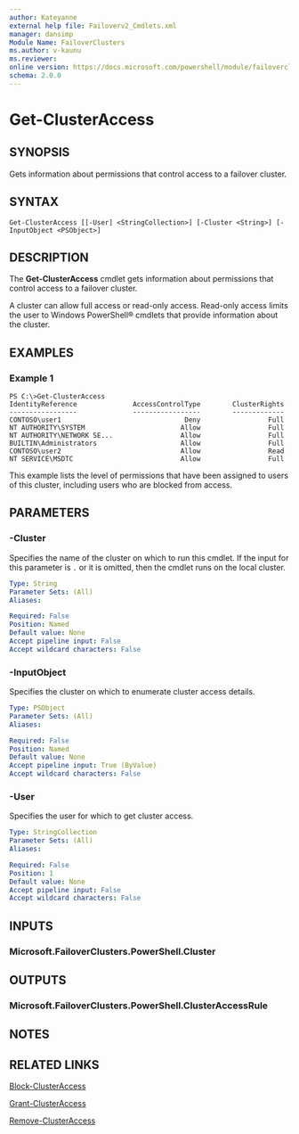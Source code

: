 ```yaml
---
author: Kateyanne
external help file: Failoverv2_Cmdlets.xml
manager: dansimp
Module Name: FailoverClusters
ms.author: v-kaunu
ms.reviewer: 
online version: https://docs.microsoft.com/powershell/module/failoverclusters/get-clusteraccess?view=windowsserver2012-ps&wt.mc_id=ps-gethelp
schema: 2.0.0
---
```


# Get-ClusterAccess

## SYNOPSIS
Gets information about permissions that control access to a failover cluster.

## SYNTAX

```
Get-ClusterAccess [[-User] <StringCollection>] [-Cluster <String>] [-InputObject <PSObject>]
```

## DESCRIPTION
The **Get-ClusterAccess** cmdlet gets information about permissions that control access to a failover cluster.

A cluster can allow full access or read-only access.
Read-only access limits the user to Windows PowerShell® cmdlets that provide information about the cluster.

## EXAMPLES

### Example 1
```
PS C:\>Get-ClusterAccess
IdentityReference              AccessControlType        ClusterRights 
-----------------              -----------------        ------------- 
CONTOSO\user1                               Deny                 Full 
NT AUTHORITY\SYSTEM                        Allow                 Full 
NT AUTHORITY\NETWORK SE...                 Allow                 Full 
BUILTIN\Administrators                     Allow                 Full 
CONTOSO\user2                              Allow                 Read 
NT SERVICE\MSDTC                           Allow                 Full
```

This example lists the level of permissions that have been assigned to users of this cluster, including users who are blocked from access.

## PARAMETERS

### -Cluster
Specifies the name of the cluster on which to run this cmdlet.
If the input for this parameter is `.` or it is omitted, then the cmdlet runs on the local cluster.

```yaml
Type: String
Parameter Sets: (All)
Aliases: 

Required: False
Position: Named
Default value: None
Accept pipeline input: False
Accept wildcard characters: False
```

### -InputObject
Specifies the cluster on which to enumerate cluster access details.

```yaml
Type: PSObject
Parameter Sets: (All)
Aliases: 

Required: False
Position: Named
Default value: None
Accept pipeline input: True (ByValue)
Accept wildcard characters: False
```

### -User
Specifies the user for which to get cluster access.

```yaml
Type: StringCollection
Parameter Sets: (All)
Aliases: 

Required: False
Position: 1
Default value: None
Accept pipeline input: False
Accept wildcard characters: False
```

## INPUTS

### Microsoft.FailoverClusters.PowerShell.Cluster

## OUTPUTS

### Microsoft.FailoverClusters.PowerShell.ClusterAccessRule

## NOTES

## RELATED LINKS

[Block-ClusterAccess](./Block-ClusterAccess.md)

[Grant-ClusterAccess](./Grant-ClusterAccess.md)

[Remove-ClusterAccess](./Remove-ClusterAccess.md)

